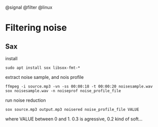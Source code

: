 @signal
@filter
@linux

# Filtering noise

## Sax

install

    sudo apt install sox libsox-fmt-*

extract noise sample, and nois profile

    ffmpeg -i source.mp3 -vn -ss 00:00:18 -t 00:00:20 noisesample.wav
    sox noisesample.wav -n noiseprof noise_profile_file

run noise reduction

    sox source.mp3 output.mp3 noisered noise_profile_file VALUE

where VALUE between 0 and 1. 0.3 is agressive, 0.2 kind of soft...
